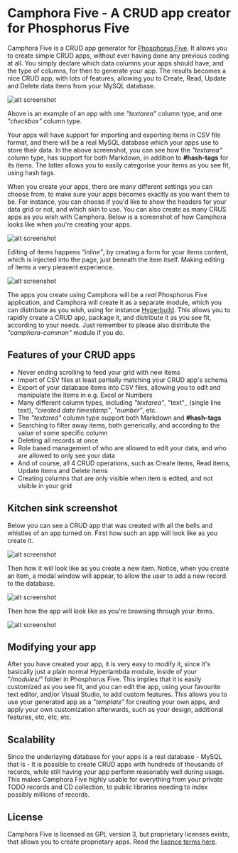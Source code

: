 
# Camphora Five - A CRUD app creator for Phosphorus Five

Camphora Five is a CRUD app generator for [Phosphorus Five](https://github.com/polterguy/phosphorusfive). It allows you to create simple CRUD apps, without
ever having done any previous coding at all. You simply declare which data columns your apps should have,
and the type of columns, for then to generate your app. The results becomes a nice CRUD app, with lots of
features, allowing you to Create, Read, Update and Delete data items from your MySQL database.

![alt screenshot](media/screenshots/screenshot-1.png)

Above is an example of an app with one _"textarea"_ column type, and one _"checkbox"_ column type.

Your apps will have support for importing and exporting items in CSV file format, and there will be a real
MySQL database which your apps use to store their data. In the above screenshot, you can see how the _"textarea"_
column type, has support for both Markdown, in addition to **#hash-tags** for its items. The latter allows
you to easily categorise your items as you see fit, using hash tags.

When you create your apps, there are many different settings you can choose from, to make sure your apps becomes
exactly as you want them to be. For instance, you can choose if you'd like to show the headers for your data grid or not,
and which skin to use. You can also create as many CRUS apps as you wish with Camphora. Below is a screenshot of how Camphora 
looks like when you're creating your apps. 

![alt screenshot](media/screenshots/screenshot-3.png)

Editing of items happens _"inline"_, by creating a form for your items content, which is injected into the page,
just beneath the item itself. Making editing of items a very pleasent experience.

![alt screenshot](media/screenshots/screenshot-2.png)

The apps you create using Camphora will be a _real_ Phosphorus Five application, and Camphora will create it as a separate
module, which you can distribute as you wish, using for instance [Hyperbuild](https://github.com/polterguy/hyperbuild). This allows
you to rapidly create a CRUD app, package it, and distribute it as you see fit, according to your needs. Just remember to please also
distribute the _"camphora-common"_ module if you do.

## Features of your CRUD apps

* Never ending scrolling to feed your grid with new items
* Import of CSV files at least partially matching your CRUD app's schema
* Export of your database items into CSV files, allowing you to edit and manipulate the items in e.g. Excel or Numbers
* Many different column types, including _"textarea"_, "text"_ (single line text), _"created date timestamp"_, _"number"_, etc.
* The _"textarea"_ column type support both Markdown and __#hash-tags__
* Searching to filter away items, both generically, and according to the value of some specific column
* Deleting all records at once
* Role based management of who are allowed to edit your data, and who are allowed to only see your data
* And of course, all 4 CRUD operations, such as Create items, Read items, Update items and Delete items
* Creating columns that are only visible when item is edited, and not visible in your grid

## Kitchen sink screenshot

Below you can see a CRUD app that was created with all the bells and whistles of an app turned on. First how such an app will look
like as you create it.

![alt screenshot](media/screenshots/screenshot-5.png)

Then how it will look like as you create a new item. Notice, when you create an item, a modal window will appear, to allow the
user to add a new record to the database.

![alt screenshot](media/screenshots/screenshot-6.png)

Then how the app will look like as you're browsing through your items.

![alt screenshot](media/screenshots/screenshot-7.png)

## Modifying your app

After you have created your app, it is very easy to modify it, since it's basically just a plain normal Hyperlambda module, inside
of your _"/modules/"_ folder in Phosphorus Five. This implies that it is easily customized as you see fit, and you can edit the
app, using your favourite text editor, and/or Visual Studio, to add custom features. This allows you to use your generated app
as a _"template"_ for creating your own apps, and apply your own customization afterwards, such as your design, additional features,
etc, etc, etc.

## Scalability

Since the underlaying database for your apps is a real database - MySQL that is - It is possible to create CRUD apps with 
hundreds of thousands of records, while still having your app perform reasonably well during usage. This makes Camphora Five
highly usable for everything from your private TODO records and CD collection, to public libraries needing to index possibly 
millions of records.

## License

Camphora Five is licensed as GPL version 3, but proprietary licenses exists, that allows you to create proprietary apps.
Read the [lisence terms here](https://gaiasoul.com/license).
